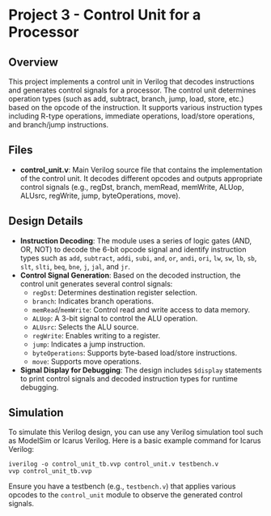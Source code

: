 # Project 3 - Control Unit for a Processor

## Overview

This project implements a control unit in Verilog that decodes instructions and generates control signals for a processor. The control unit determines operation types (such as add, subtract, branch, jump, load, store, etc.) based on the opcode of the instruction. It supports various instruction types including R-type operations, immediate operations, load/store operations, and branch/jump instructions.

## Files

- **control_unit.v**: Main Verilog source file that contains the implementation of the control unit. It decodes different opcodes and outputs appropriate control signals (e.g., regDst, branch, memRead, memWrite, ALUop, ALUsrc, regWrite, jump, byteOperations, move).

## Design Details

- **Instruction Decoding**: The module uses a series of logic gates (AND, OR, NOT) to decode the 6-bit opcode signal and identify instruction types such as `add`, `subtract`, `addi`, `subi`, `and`, `or`, `andi`, `ori`, `lw`, `sw`, `lb`, `sb`, `slt`, `slti`, `beq`, `bne`, `j`, `jal`, and `jr`.
- **Control Signal Generation**: Based on the decoded instruction, the control unit generates several control signals:
  - `regDst`: Determines destination register selection.
  - `branch`: Indicates branch operations.
  - `memRead`/`memWrite`: Control read and write access to data memory.
  - `ALUop`: A 3-bit signal to control the ALU operation.
  - `ALUsrc`: Selects the ALU source.
  - `regWrite`: Enables writing to a register.
  - `jump`: Indicates a jump instruction.
  - `byteOperations`: Supports byte-based load/store instructions.
  - `move`: Supports move operations.
- **Signal Display for Debugging**: The design includes `$display` statements to print control signals and decoded instruction types for runtime debugging.

## Simulation

To simulate this Verilog design, you can use any Verilog simulation tool such as ModelSim or Icarus Verilog. Here is a basic example command for Icarus Verilog:

```
iverilog -o control_unit_tb.vvp control_unit.v testbench.v
vvp control_unit_tb.vvp
```

Ensure you have a testbench (e.g., `testbench.v`) that applies various opcodes to the `control_unit` module to observe the generated control signals.
